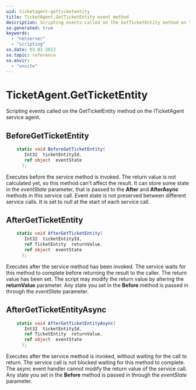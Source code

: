 ```yaml
---
uid: ticketagent-getticketentity
title: TicketAgent.GetTicketEntity event method
description: Scripting events called on the GetTicketEntity method on the TicketAgent service agent.
so.generated: true
keywords:
  - "netserver"
  - "scripting"
so.date: 03.01.2023
so.topic: reference
so.envir:
  - "onsite"
---
```

# TicketAgent.GetTicketEntity

Scripting events called on the <see cref='M:SuperOffice.CRM.Services.ITicketAgent.GetTicketEntity'>GetTicketEntity</see> method on the <see cref='ITicketAgent'>ITicketAgent</see>  service agent.

## BeforeGetTicketEntity
```cs
    static void BeforeGetTicketEntity(
       Int32  ticketEntityId,
       ref object  eventState
      );
```
Executes before the service method is invoked.
The return value is not calculated yet, so this method can't affect the result.
It can store some state in the *eventState* parameter, that is passed to the **After** and **AfterAsync** methods in this service call.
Event state is not preserved between different service calls. It is set to null at the start of each service call.
## AfterGetTicketEntity
```cs
    static void AfterGetTicketEntity(
       Int32  ticketEntityId,
       ref TicketEntity  returnValue,
       ref object  eventState
      );
```
Executes after the service method has been invoked. The service waits for this method to complete before returning the result to the caller.
The return value has been set. The script may modify the return value by altering the **returnValue** parameter.
Any state you set in the **Before** method is passed in through the *eventState* parameter.
## AfterGetTicketEntityAsync
```cs
    static void AfterGetTicketEntityAsync(
       Int32  ticketEntityId,
       ref TicketEntity  returnValue,
       ref object  eventState
      );
```
Executes after the service method is invoked, without waiting for the call to return.
The service call is not blocked waiting for this method to complete.
The async event handler cannot modify the return value of the service call.
Any state you set in the **Before** method is passed in through the *eventState* parameter.

